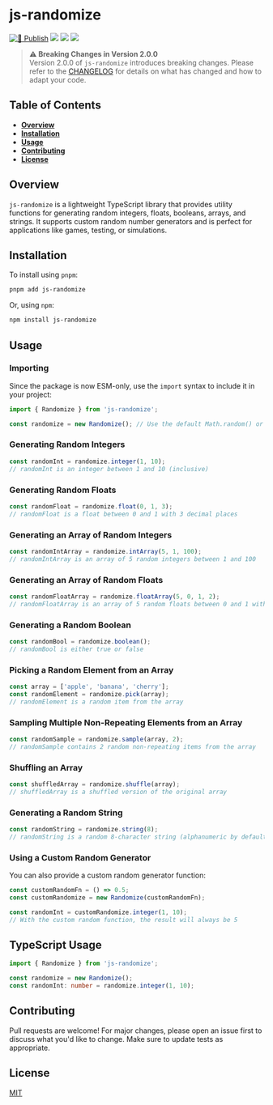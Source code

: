 # js-randomize

[![🚀 Publish](https://github.com/loveakinlesi/js-randomize/actions/workflows/publish.yml/badge.svg?branch=main)](https://github.com/loveakinlesi/js-randomize/actions/workflows/publish.yml) ![](https://badgen.net/bundlephobia/min/js-randomize?color=green) ![](https://badgen.net/npm/v/js-randomize) ![](https://badgen.net/npm/types/js-randomize) 


> **⚠️ Breaking Changes in Version 2.0.0**  
> Version 2.0.0 of `js-randomize` introduces breaking changes. Please refer to the [CHANGELOG](CHANGELOG.md) for details on what has changed and how to adapt your code.


## Table of Contents

- **[Overview](#overview)**
- **[Installation](#installation)**
- **[Usage](#usage)**
- **[Contributing](#contributing)**
- **[License](#license)**

## Overview

`js-randomize` is a lightweight TypeScript library that provides utility functions for generating random integers, floats, booleans, arrays, and strings. It supports custom random number generators and is perfect for applications like games, testing, or simulations.

## Installation

To install using `pnpm`:

```bash
pnpm add js-randomize
```

Or, using `npm`:

```bash
npm install js-randomize
```

## Usage

### Importing

Since the package is now ESM-only, use the `import` syntax to include it in your project:

```ts
import { Randomize } from 'js-randomize';

const randomize = new Randomize(); // Use the default Math.random() or pass a custom random generator
```

### Generating Random Integers

```ts
const randomInt = randomize.integer(1, 10);
// randomInt is an integer between 1 and 10 (inclusive)
```

### Generating Random Floats

```ts
const randomFloat = randomize.float(0, 1, 3);
// randomFloat is a float between 0 and 1 with 3 decimal places
```

### Generating an Array of Random Integers

```ts
const randomIntArray = randomize.intArray(5, 1, 100);
// randomIntArray is an array of 5 random integers between 1 and 100
```

### Generating an Array of Random Floats

```ts
const randomFloatArray = randomize.floatArray(5, 0, 1, 2);
// randomFloatArray is an array of 5 random floats between 0 and 1 with 2 decimal places
```

### Generating a Random Boolean

```ts
const randomBool = randomize.boolean();
// randomBool is either true or false
```

### Picking a Random Element from an Array

```ts
const array = ['apple', 'banana', 'cherry'];
const randomElement = randomize.pick(array);
// randomElement is a random item from the array
```

### Sampling Multiple Non-Repeating Elements from an Array

```ts
const randomSample = randomize.sample(array, 2);
// randomSample contains 2 random non-repeating items from the array
```

### Shuffling an Array

```ts
const shuffledArray = randomize.shuffle(array);
// shuffledArray is a shuffled version of the original array
```

### Generating a Random String

```ts
const randomString = randomize.string(8);
// randomString is a random 8-character string (alphanumeric by default)
```

### Using a Custom Random Generator

You can also provide a custom random generator function:

```ts
const customRandomFn = () => 0.5;
const customRandomize = new Randomize(customRandomFn);

const randomInt = customRandomize.integer(1, 10);
// With the custom random function, the result will always be 5
```

## TypeScript Usage

```ts
import { Randomize } from 'js-randomize';

const randomize = new Randomize();
const randomInt: number = randomize.integer(1, 10);
```

## Contributing

Pull requests are welcome! For major changes, please open an issue first to discuss what you'd like to change. Make sure to update tests as appropriate.

## License

[MIT](./LICENSE)